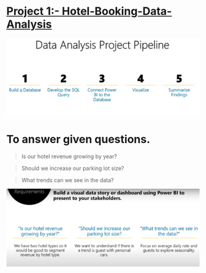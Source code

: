    # [Project 1:- Hotel-Booking-Data-Analysis](https://github.com/AnnkitGupta/Data-Analysis-Portfolio-Projects)

![](/images/Project%20Pipeline.png)


   # To answer given questions.

> Is our hotel revenue growing by year?

> Should we increase our parking lot size?

> What trends can we see in the data?

![](/images/Requirements.png)
